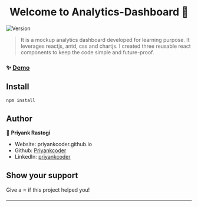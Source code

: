 <h1 align="center">Welcome to Analytics-Dashboard 👋</h1>
<p>
  <img alt="Version" src="https://img.shields.io/badge/version-0.1.0-blue.svg?cacheSeconds=2592000" />
</p>

> It is a mockup analytics dashboard developed for learning purpose. It leverages reactjs, antd, css and chartjs. I created three reusable react components to keep the code simple and future-proof. 

### ✨ [Demo](https://finacular-dashboard.netlify.app/)

## Install

```sh
npm install
```

## Author

👤 **Priyank Rastogi**

* Website: priyankcoder.github.io
* Github: [Priyankcoder](https://github.com/Priyankcoder)
* LinkedIn: [priyankcoder](https://linkedin.com/in/https:\/\/www.linkedin.com\/in\/priyankcoder\/)

## Show your support

Give a ⭐️ if this project helped you!

***
